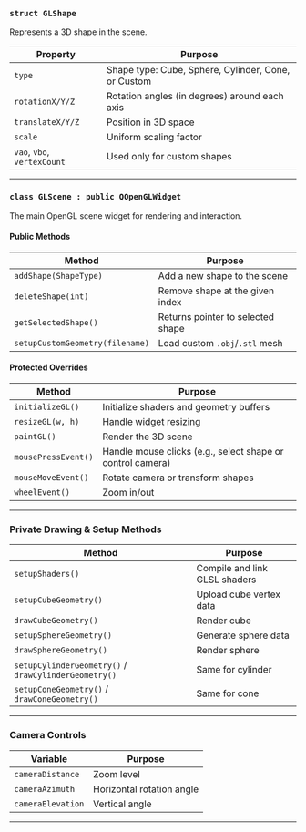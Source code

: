 ### `struct GLShape`
Represents a 3D shape in the scene.

| Property | Purpose |
|----------|---------|
| `type` | Shape type: Cube, Sphere, Cylinder, Cone, or Custom |
| `rotationX/Y/Z` | Rotation angles (in degrees) around each axis |
| `translateX/Y/Z` | Position in 3D space |
| `scale` | Uniform scaling factor |
| `vao`, `vbo`, `vertexCount` | Used only for custom shapes |

---

### `class GLScene : public QOpenGLWidget`
The main OpenGL scene widget for rendering and interaction.

####  Public Methods
| Method | Purpose |
|--------|---------|
| `addShape(ShapeType)` | Add a new shape to the scene |
| `deleteShape(int)` | Remove shape at the given index |
| `getSelectedShape()` | Returns pointer to selected shape |
| `setupCustomGeometry(filename)` | Load custom `.obj`/`.stl` mesh |

####  Protected Overrides
| Method | Purpose |
|--------|---------|
| `initializeGL()` | Initialize shaders and geometry buffers |
| `resizeGL(w, h)` | Handle widget resizing |
| `paintGL()` | Render the 3D scene |
| `mousePressEvent()` | Handle mouse clicks (e.g., select shape or control camera) |
| `mouseMoveEvent()` | Rotate camera or transform shapes |
| `wheelEvent()` | Zoom in/out |

---

###  Private Drawing & Setup Methods
| Method | Purpose |
|--------|---------|
| `setupShaders()` | Compile and link GLSL shaders |
| `setupCubeGeometry()` | Upload cube vertex data |
| `drawCubeGeometry()` | Render cube |
| `setupSphereGeometry()` | Generate sphere data |
| `drawSphereGeometry()` | Render sphere |
| `setupCylinderGeometry()` / `drawCylinderGeometry()` | Same for cylinder |
| `setupConeGeometry()` / `drawConeGeometry()` | Same for cone |

---

### Camera Controls
| Variable | Purpose |
|----------|---------|
| `cameraDistance` | Zoom level |
| `cameraAzimuth` | Horizontal rotation angle |
| `cameraElevation` | Vertical angle |

---
